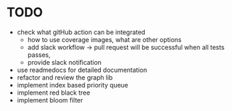 # TODO

- check what gitHub action can be integrated
  - how to use coverage images, what are other options
  - add slack workflow -> pull request will be successful when all tests passes, 
  - provide slack notification
- use readmedocs for detailed documentation
- refactor and review the graph lib
- implement index based priority queue
- implement red black tree
- implement bloom filter

